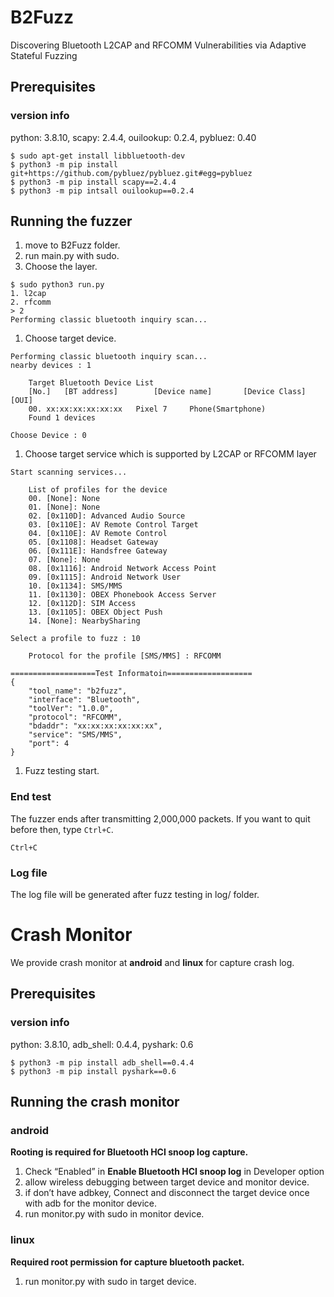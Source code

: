# B2Fuzz

Discovering Bluetooth L2CAP and RFCOMM Vulnerabilities via Adaptive Stateful Fuzzing

## Prerequisites

### version info

python: 3.8.10, scapy: 2.4.4, ouilookup: 0.2.4, pybluez: 0.40

```
$ sudo apt-get install libbluetooth-dev
$ python3 -m pip install git+https://github.com/pybluez/pybluez.git#egg=pybluez
$ python3 -m pip install scapy==2.4.4
$ python3 -m pip intsall ouilookup==0.2.4
```

## Running the fuzzer

1. move to B2Fuzz folder.
2. run main.py with sudo.
3. Choose the layer.

```
$ sudo python3 run.py
1. l2cap
2. rfcomm
> 2
Performing classic bluetooth inquiry scan...
```

1. Choose target device.

```
Performing classic bluetooth inquiry scan...
nearby devices : 1

	Target Bluetooth Device List
	[No.]	[BT address]		[Device name]		[Device Class]		[OUI]
	00.	xx:xx:xx:xx:xx:xx	Pixel 7		Phone(Smartphone)
	Found 1 devices

Choose Device : 0 

```

1. Choose target service which is supported by L2CAP or RFCOMM layer

```
Start scanning services...

	List of profiles for the device
	00. [None]: None
	01. [None]: None
	02. [0x110D]: Advanced Audio Source
	03. [0x110E]: AV Remote Control Target
	04. [0x110E]: AV Remote Control
	05. [0x1108]: Headset Gateway
	06. [0x111E]: Handsfree Gateway
	07. [None]: None
	08. [0x1116]: Android Network Access Point
	09. [0x1115]: Android Network User
	10. [0x1134]: SMS/MMS
	11. [0x1130]: OBEX Phonebook Access Server
	12. [0x112D]: SIM Access
	13. [0x1105]: OBEX Object Push
	14. [None]: NearbySharing

Select a profile to fuzz : 10

	Protocol for the profile [SMS/MMS] : RFCOMM

===================Test Informatoin===================
{
	"tool_name": "b2fuzz",
	"interface": "Bluetooth",
	"toolVer": "1.0.0",
	"protocol": "RFCOMM",
	"bdaddr": "xx:xx:xx:xx:xx:xx",
	"service": "SMS/MMS",
	"port": 4
}

```

1. Fuzz testing start.

### End test

The fuzzer ends after transmitting 2,000,000 packets. If you want to quit before then, type `Ctrl+C`.

```
Ctrl+C
```

### Log file

The log file will be generated after fuzz testing in log/ folder.

# Crash Monitor

We provide crash monitor at **android** and **linux** for capture crash log.

## Prerequisites

### version info

python: 3.8.10, adb_shell: 0.4.4, pyshark: 0.6

```
$ python3 -m pip install adb_shell==0.4.4
$ python3 -m pip install pyshark==0.6
```

## Running the crash monitor

### android

**Rooting is required for Bluetooth HCI snoop log capture.**

1. Check “Enabled” in **Enable Bluetooth HCI snoop log** in Developer option
2. allow wireless debugging between target device and monitor device.
3. if don’t have adbkey, Connect and disconnect the target device once with adb for the monitor device.
4. run monitor.py with sudo in monitor device.

### linux

**Required root permission for capture bluetooth packet.**

1. run monitor.py with sudo in target device.
